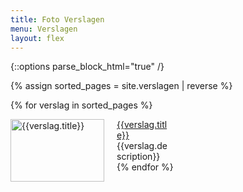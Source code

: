 ```yaml
---
title: Foto Verslagen
menu: Verslagen
layout: flex
---
```


{::options parse_block_html="true" /}

{% assign sorted_pages = site.verslagen | reverse %}

{% for verslag in sorted_pages %}

<div style="width:50%">
 <img src="{{verslag.image}}" alt="{{verslag.title}}" style="width:150px;height:100px;float:left;margin-right:20px">
   <a href="{{verslag.url}}">{{verslag.title}}</a>
   {{verslag.description}}
</div>
{% endfor %}
